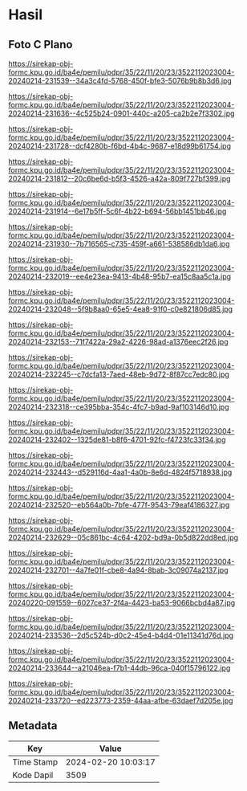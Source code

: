 # Hasil

## Foto C Plano

https://sirekap-obj-formc.kpu.go.id/ba4e/pemilu/pdpr/35/22/11/20/23/3522112023004-20240214-231539--34a3c4fd-5768-450f-bfe3-5076b9b8b3d6.jpg

https://sirekap-obj-formc.kpu.go.id/ba4e/pemilu/pdpr/35/22/11/20/23/3522112023004-20240214-231636--4c525b24-0901-440c-a205-ca2b2e7f3302.jpg

https://sirekap-obj-formc.kpu.go.id/ba4e/pemilu/pdpr/35/22/11/20/23/3522112023004-20240214-231728--dcf4280b-f6bd-4b4c-9687-e18d99b61754.jpg

https://sirekap-obj-formc.kpu.go.id/ba4e/pemilu/pdpr/35/22/11/20/23/3522112023004-20240214-231812--20c6be6d-b5f3-4526-a42a-809f727bf399.jpg

https://sirekap-obj-formc.kpu.go.id/ba4e/pemilu/pdpr/35/22/11/20/23/3522112023004-20240214-231914--6e17b5ff-5c6f-4b22-b694-56bb1451bb46.jpg

https://sirekap-obj-formc.kpu.go.id/ba4e/pemilu/pdpr/35/22/11/20/23/3522112023004-20240214-231930--7b716565-c735-459f-a661-538586db1da6.jpg

https://sirekap-obj-formc.kpu.go.id/ba4e/pemilu/pdpr/35/22/11/20/23/3522112023004-20240214-232019--ee4e23ea-9413-4b48-95b7-ea15c8aa5c1a.jpg

https://sirekap-obj-formc.kpu.go.id/ba4e/pemilu/pdpr/35/22/11/20/23/3522112023004-20240214-232048--5f9b8aa0-65e5-4ea8-91f0-c0e821806d85.jpg

https://sirekap-obj-formc.kpu.go.id/ba4e/pemilu/pdpr/35/22/11/20/23/3522112023004-20240214-232153--71f7422a-29a2-4226-98ad-a1376eec2f26.jpg

https://sirekap-obj-formc.kpu.go.id/ba4e/pemilu/pdpr/35/22/11/20/23/3522112023004-20240214-232245--c7dcfa13-7aed-48eb-9d72-8f87cc7edc80.jpg

https://sirekap-obj-formc.kpu.go.id/ba4e/pemilu/pdpr/35/22/11/20/23/3522112023004-20240214-232318--ce395bba-354c-4fc7-b9ad-9af103146d10.jpg

https://sirekap-obj-formc.kpu.go.id/ba4e/pemilu/pdpr/35/22/11/20/23/3522112023004-20240214-232402--1325de81-b8f6-4701-92fc-f4723fc33f34.jpg

https://sirekap-obj-formc.kpu.go.id/ba4e/pemilu/pdpr/35/22/11/20/23/3522112023004-20240214-232443--d529116d-4aa1-4a0b-8e6d-4824f5718938.jpg

https://sirekap-obj-formc.kpu.go.id/ba4e/pemilu/pdpr/35/22/11/20/23/3522112023004-20240214-232520--eb564a0b-7bfe-477f-9543-79eaf4186327.jpg

https://sirekap-obj-formc.kpu.go.id/ba4e/pemilu/pdpr/35/22/11/20/23/3522112023004-20240214-232629--05c861bc-4c64-4202-bd9a-0b5d822dd8ed.jpg

https://sirekap-obj-formc.kpu.go.id/ba4e/pemilu/pdpr/35/22/11/20/23/3522112023004-20240214-232701--4a7fe01f-cbe8-4a94-8bab-3c09074a2137.jpg

https://sirekap-obj-formc.kpu.go.id/ba4e/pemilu/pdpr/35/22/11/20/23/3522112023004-20240220-091559--6027ce37-2f4a-4423-ba53-9066bcbd4a87.jpg

https://sirekap-obj-formc.kpu.go.id/ba4e/pemilu/pdpr/35/22/11/20/23/3522112023004-20240214-233536--2d5c524b-d0c2-45e4-b4d4-01e11341d76d.jpg

https://sirekap-obj-formc.kpu.go.id/ba4e/pemilu/pdpr/35/22/11/20/23/3522112023004-20240214-233644--a21046ea-f7b1-44db-96ca-040f15796122.jpg

https://sirekap-obj-formc.kpu.go.id/ba4e/pemilu/pdpr/35/22/11/20/23/3522112023004-20240214-233720--ed223773-2359-44aa-afbe-63daef7d205e.jpg


## Metadata

| Key        | Value               |
| ---------- | ------------------- |
| Time Stamp | 2024-02-20 10:03:17 |
| Kode Dapil | 3509                |




